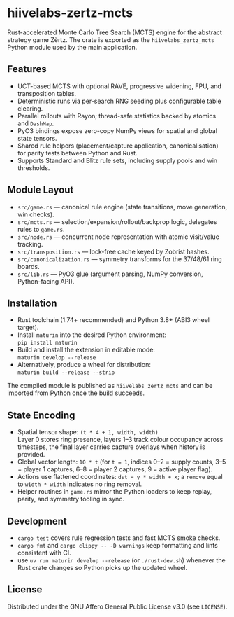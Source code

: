 # hiivelabs-zertz-mcts

Rust-accelerated Monte Carlo Tree Search (MCTS) engine for the abstract strategy game Zèrtz. The crate is exported as the `hiivelabs_zertz_mcts` Python module used by the main application.

## Features
- UCT-based MCTS with optional RAVE, progressive widening, FPU, and transposition tables.
- Deterministic runs via per-search RNG seeding plus configurable table clearing.
- Parallel rollouts with Rayon; thread-safe statistics backed by atomics and `DashMap`.
- PyO3 bindings expose zero-copy NumPy views for spatial and global state tensors.
- Shared rule helpers (placement/capture application, canonicalisation) for parity tests between Python and Rust.
- Supports Standard and Blitz rule sets, including supply pools and win thresholds.

## Module Layout
- `src/game.rs` — canonical rule engine (state transitions, move generation, win checks).
- `src/mcts.rs` — selection/expansion/rollout/backprop logic, delegates rules to `game.rs`.
- `src/node.rs` — concurrent node representation with atomic visit/value tracking.
- `src/transposition.rs` — lock-free cache keyed by Zobrist hashes.
- `src/canonicalization.rs` — symmetry transforms for the 37/48/61 ring boards.
- `src/lib.rs` — PyO3 glue (argument parsing, NumPy conversion, Python-facing API).

## Installation
- Rust toolchain (1.74+ recommended) and Python 3.8+ (ABI3 wheel target).
- Install `maturin` into the desired Python environment:  
  `pip install maturin`
- Build and install the extension in editable mode:  
  `maturin develop --release`
- Alternatively, produce a wheel for distribution:  
  `maturin build --release --strip`

The compiled module is published as `hiivelabs_zertz_mcts` and can be imported from Python once the build succeeds.

## State Encoding
- Spatial tensor shape: `(t * 4 + 1, width, width)`  
  Layer 0 stores ring presence, layers 1–3 track colour occupancy across timesteps, the final layer carries capture overlays when history is provided.
- Global vector length: `10 * t` (for `t = 1`, indices 0–2 = supply counts, 3–5 = player 1 captures, 6–8 = player 2 captures, 9 = active player flag).
- Actions use flattened coordinates: `dst = y * width + x`; a `remove` equal to `width * width` indicates no ring removal.
- Helper routines in `game.rs` mirror the Python loaders to keep replay, parity, and symmetry tooling in sync.

## Development
- `cargo test` covers rule regression tests and fast MCTS smoke checks.
- `cargo fmt` and `cargo clippy -- -D warnings` keep formatting and lints consistent with CI.
- use `uv run maturin develop --release` (or `./rust-dev.sh`) whenever the Rust crate changes so Python picks up the updated wheel.

## License

Distributed under the GNU Affero General Public License v3.0 (see `LICENSE`).
